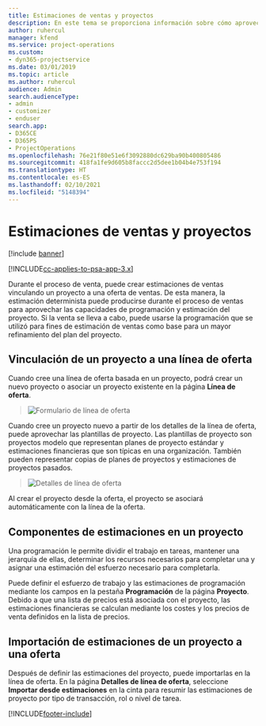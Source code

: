 ```yaml
---
title: Estimaciones de ventas y proyectos
description: En este tema se proporciona información sobre cómo aprovechar la programación y las estimaciones en el proceso de venta.
author: ruhercul
manager: kfend
ms.service: project-operations
ms.custom:
- dyn365-projectservice
ms.date: 03/01/2019
ms.topic: article
ms.author: ruhercul
audience: Admin
search.audienceType:
- admin
- customizer
- enduser
search.app:
- D365CE
- D365PS
- ProjectOperations
ms.openlocfilehash: 76e21f80e51e6f3092880dc629ba90b400805486
ms.sourcegitcommit: 418fa1fe9d605b8faccc2d5dee1b04b4e753f194
ms.translationtype: HT
ms.contentlocale: es-ES
ms.lasthandoff: 02/10/2021
ms.locfileid: "5148394"
---
```

# <a name="sales-estimates-and-projects"></a>Estimaciones de ventas y proyectos

[!include [banner](../includes/psa-now-project-operations.md)]

[!INCLUDE[cc-applies-to-psa-app-3.x](../includes/cc-applies-to-psa-app-3x.md)]

Durante el proceso de venta, puede crear estimaciones de ventas vinculando un proyecto a una oferta de ventas. De esta manera, la estimación determinista puede producirse durante el proceso de ventas para aprovechar las capacidades de programación y estimación del proyecto. Si la venta se lleva a cabo, puede usarse la programación que se utilizó para fines de estimación de ventas como base para un mayor refinamiento del plan del proyecto.

## <a name="linking-a-project-to-a-quote-line"></a>Vinculación de un proyecto a una línea de oferta

Cuando cree una línea de oferta basada en un proyecto, podrá crear un nuevo proyecto o asociar un proyecto existente en la página **Línea de oferta**. 

> ![Formulario de línea de oferta](media/project-8.png)
 
Cuando cree un proyecto nuevo a partir de los detalles de la línea de oferta, puede aprovechar las plantillas de proyecto. Las plantillas de proyecto son proyectos modelo que representan planes de proyecto estándar y estimaciones financieras que son típicas en una organización. También pueden representar copias de planes de proyectos y estimaciones de proyectos pasados.

> ![Detalles de línea de oferta](media/project-9.png)
  
Al crear el proyecto desde la oferta, el proyecto se asociará automáticamente con la línea de la oferta.

## <a name="components-of-estimates-in-a-project"></a>Componentes de estimaciones en un proyecto

Una programación le permite dividir el trabajo en tareas, mantener una jerarquía de ellas, determinar los recursos necesarios para completar una y asignar una estimación del esfuerzo necesario para completarla.

Puede definir el esfuerzo de trabajo y las estimaciones de programación mediante los campos en la pestaña **Programación** de la página **Proyecto**. Debido a que una lista de precios está asociada con el proyecto, las estimaciones financieras se calculan mediante los costes y los precios de venta definidos en la lista de precios.

## <a name="importing-estimates-from-a-project-into-a-quote"></a>Importación de estimaciones de un proyecto a una oferta

Después de definir las estimaciones del proyecto, puede importarlas en la línea de oferta. En la página **Detalles de línea de oferta**, seleccione **Importar desde estimaciones** en la cinta para resumir las estimaciones de proyecto por tipo de transacción, rol o nivel de tarea.


[!INCLUDE[footer-include](../includes/footer-banner.md)]